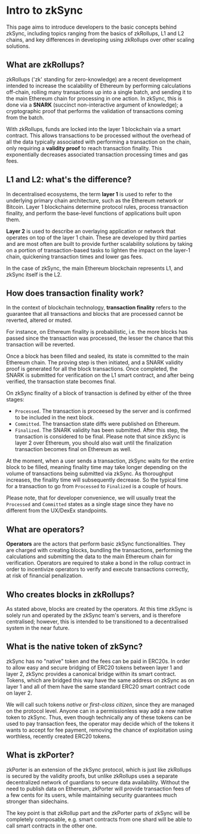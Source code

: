 # Intro to zkSync

This page aims to introduce developers to the basic concepts behind zkSync, including topics ranging from the basics of zkRollups, L1 and L2 chains, and key differences in developing using zkRollups over other scaling solutions.

## What are zkRollups?

zkRollups ('zk' standing for zero-knowledge) are a recent development intended to increase the scalability of Ethereum by performing calculations off-chain, rolling many transactions up into a single batch, and sending it to the main Ethereum chain for processing in one action. In zkSync, this is done via a **SNARK** (succinct non-interactive argument of knowledge); a cryptographic proof that performs the validation of transactions coming from the batch.

With zkRollups, funds are locked into the layer 1 blockchain via a smart contract. This allows transactions to be processed without the overhead of all the data typically associated with performing a transaction on the chain, only requiring a **validity proof** to reach transaction finality. This exponentially decreases associated transaction processing times and gas fees.

## L1 and L2: what's the difference?

In decentralised ecosystems, the term **layer 1** is used to refer to the underlying primary chain architecture, such as the Ethereum network or Bitcoin. Layer 1 blockchains determine protocol rules, process transaction finality, and perform the base-level functions of applications built upon them.

**Layer 2** is used to describe an overlaying application or network that operates on top of the layer 1 chain. These are developed by third parties and are most often are built to provide further scalability solutions by taking on a portion of transaction-based tasks to lighten the impact on the layer-1 chain, quickening transaction times and lower gas fees.

In the case of zkSync, the main Ethereum blockchain represents L1, and zkSync itself is the L2.

## How does transaction finality work?

In the context of blockchain technology, **transaction finality** refers to the guarantee that all transactions and blocks that are processed cannot be reverted, altered or muted.

For instance, on Ethereum finality is probabilistic, i.e. the more blocks has passed since the transaction was processed, the lesser the chance that this transaction will be reverted.

Once a block has been filled and sealed, its state is committed to the main Ethereum chain. The proving step is then initiated, and a SNARK validity proof is generated for all the block transactions. Once completed, the SNARK is submitted for verification on the L1 smart contract, and after being verified, the transaction state becomes final.

On zkSync finality of a block of transaction is defined by either of the three stages:

- `Processed`. The transaction is proceesed by the server and is confirmed to be included in the next block.
- `Committed`. The transaction state diffs were published on Ethereum.
- `Finalized`. The SNARK validity has been submitted. After this step, the transaction is considered to be final. Please note that since zkSync is layer 2 over Ethereum, you should also wait until the finalization transaction becomes final on Ethereum as well.

At the moment, when a user sends a transaction, zkSync waits for the entire block to be filled, meaning finality time may take longer depending on the volume of transactions being submitted via zkSync. As thoroughput increases, the finality time will subsequently decrease. So the typical time for a transaction to go from `Processed` to `Finalized` is a couple of hours.

Please note, that for developer convenience, we will usually treat the `Processed` and `Committed` states as a single stage since they have no different from the UX/DexEx standpoints.

## What are operators?

**Operators** are the actors that perform basic zkSync functionalities. They are charged with creating blocks, bundling the transactions, performing the calculations and submitting the data to the main Ethereum chain for verification. Operators are required to stake a bond in the rollup contract in order to incentivize operators to verify and execute transactions correctly, at risk of financial penalization.

## Who creates blocks in zkRollups?

As stated above, blocks are created by the operators. At this time zkSync is solely run and operated by the zkSync team's servers, and is therefore centralised; however, this is intended to be transitioned to a decentralised system in the near future.

## What is the native token of zkSync?

zkSync has no "native" token and the fees can be paid in ERC20s. In order to allow easy and secure bridging of ERC20 tokens between layer 1 and layer 2, zkSync provides a canonical bridge within its smart contract. Tokens, which are bridged this way have the same address on zkSync as on layer 1 and all of them have the same standard ERC20 smart contract code on layer 2.

We will call such tokens _native_ or _first-class citizen_, since they are managed on the protocol level. Anyone can in a permissionless way add a new native token to zkSync. Thus, even though technically any of these tokens can be used to pay transaction fees, the operator may decide which of the tokens it wants to accept for fee payment, removing the chance of exploitation using worthless, recently created ERC20 tokens.

## What is zkPorter?

zkPorter is an extension of the zkSync protocol, which is just like zkRollups is secured by the validity proofs, but unlike zkRollups uses a separate decentralized network of guardians to secure data availability. Without the need to publish data on Ethereum, zkPorter will provide transaction fees of a few cents for its users, while maintaining security guarantees much stronger than sidechains.

The key point is that zkRollup part and the zkPorter parts of zkSync will be completely composable, e.g. smart contracts from one shard will be able to call smart contracts in the other one.
